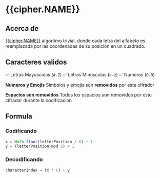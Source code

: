 # {{cipher.NAME}}

## Acerca de
[{{cipher.NAME}}](http://en.wikipedia.org/wiki/Polybius_square) algoritmo trivial, donde cada letra del alfabeto es reemplazada por las coordenadas de su posición en un cuadrado.

## Caracteres validos
✅ Letras Mayusculas (`A-Z`)
✅ Letras Minusculas (`a-z`)
✅ Numeros (`0-9`)

**Numeros y Emojis**
Simbolos y emojis son **removidos** por este cifrador

**Espacios son removidos**
Todos los espacios son removidos por este cifrador durante la codificacion

## Formula

### Codificando
```js
x = Math.floor(letterPosition / 6) + 1
y = (letterPosition mod 6) + 1
```

### Decodificando
```js
characterIndex = (x * 6) + y
```
